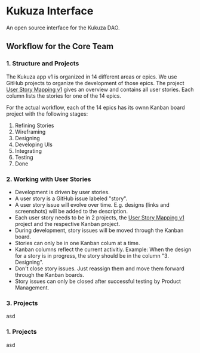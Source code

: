 # Kukuza Interface
An open source interface for the Kukuza DAO.

## Workflow for the Core Team

### 1. Structure and Projects
The Kukuza app v1 is organized in 14 different areas or epics. We use GitHub projects to organize the development of those epics. 
The project [User Story Mapping v1](https://github.com/Kukuza/kukuza-interface/projects/1) gives an overview and contains all user stories. Each column lists the stories for one of the 14 epics.

For the actual workflow, each of the 14 epics has its ownn Kanban board project with the following stages:
1. Refining Stories
2. Wireframing
3. Designing
4. Developing UIs
5. Integrating
6. Testing
7. Done


### 2. Working with User Stories
- Development is driven by user stories.
- A user story is a GitHub issue labeled "story".
- A user story issue will evolve over time. E.g. designs (links and screenshots) will be added to the description.
- Each user story needs to be in 2 projects, the [User Story Mapping v1](https://github.com/Kukuza/kukuza-interface/projects/1) project and the respective Kanban project.
- During development, story issues will be moved through the Kanban board.
- Stories can only be in one Kanban colum at a time.
- Kanban columns reflect the current activitiy. Example: When the design for a story is in progress, the story should be in the column "3. Designing".
- Don't close story issues. Just reassign them and move them forward through the Kanban boards.
- Story issues can only be closed after successful testing by Product Management.

### 3. Projects
asd

### 1. Projects
asd
